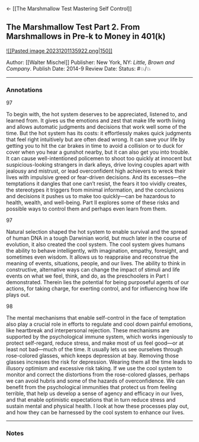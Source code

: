 <- [[The Marshmallow Test Mastering Self Control]]

## The Marshmallow Test Part 2. From Marshmallows in Pre-k to Money in 401(k)

[ ![[Pasted image 20231201135922.png|150]] ](https://www.amazon.com/Marshmallow-Test-Mastering-Self-Control-ebook/dp/B00HQ2MXQ4/ref=tmm_kin_swatch_0?_encoding=UTF8&qid=1701457240&sr=8-1)

Author: [[Walter Mischel]]
Publisher: New York, NY: _Little, Brown and Company_.
Publish Date: 2014-9
Review Date:
Status: #💥/💥

___

### Annotations

97

To begin with, the hot system deserves to be appreciated, listened to, and learned from. It gives us the emotions and zest that make life worth living and allows automatic judgments and decisions that work well some of the time. But the hot system has its costs: it effortlessly makes quick judgments that feel right intuitively but are often dead wrong. It can save your life by getting you to hit the car brakes in time to avoid a collision or to duck for cover when you hear a gunshot nearby, but it can also get you into trouble. It can cause well-intentioned policemen to shoot too quickly at innocent but suspicious-looking strangers in dark alleys, drive loving couples apart with jealousy and mistrust, or lead overconfident high achievers to wreck their lives with impulsive greed or fear-driven decisions. And its excesses—the temptations it dangles that one can’t resist, the fears it too vividly creates, the stereotypes it triggers from minimal information, and the conclusions and decisions it pushes us to make too quickly—can be hazardous to health, wealth, and well-being. Part II explores some of these risks and possible ways to control them and perhaps even learn from them.

97

Natural selection shaped the hot system to enable survival and the spread of human DNA in a tough Darwinian world, but much later in the course of evolution, it also created the cool system. The cool system gives humans the ability to behave intelligently, with imagination, empathy, foresight, and sometimes even wisdom. It allows us to reappraise and reconstrue the meaning of events, situations, people, and our lives. The ability to think in constructive, alternative ways can change the impact of stimuli and life events on what we feel, think, and do, as the preschoolers in Part I demonstrated. Therein lies the potential for being purposeful agents of our actions, for taking charge, for exerting control, and for influencing how life plays out.

98

The mental mechanisms that enable self-control in the face of temptation also play a crucial role in efforts to regulate and cool down painful emotions, like heartbreak and interpersonal rejection. These mechanisms are supported by the psychological immune system, which works ingeniously to protect self-regard, reduce stress, and make most of us feel good—or at least not bad—much of the time. It usually lets us see ourselves through rose-colored glasses, which keeps depression at bay. Removing those glasses increases the risk for depression. Wearing them all the time leads to illusory optimism and excessive risk taking. If we use the cool system to monitor and correct the distortions from the rose-colored glasses, perhaps we can avoid hubris and some of the hazards of overconfidence. We can benefit from the psychological immunities that protect us from feeling terrible, that help us develop a sense of agency and efficacy in our lives, and that enable optimistic expectations that in turn reduce stress and sustain mental and physical health. I look at how these processes play out, and how they can be harnessed by the cool system to enhance our lives.

___

### Notes

